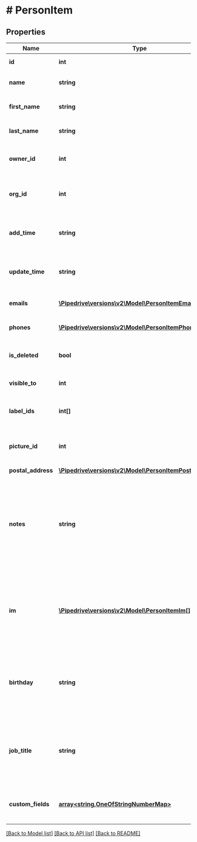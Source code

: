 # # PersonItem

## Properties

Name | Type | Description | Notes
------------ | ------------- | ------------- | -------------
**id** | **int** | The ID of the person | [optional]
**name** | **string** | The name of the person | [optional]
**first_name** | **string** | The first name of the person | [optional]
**last_name** | **string** | The last name of the person | [optional]
**owner_id** | **int** | The ID of the user who owns the person | [optional]
**org_id** | **int** | The ID of the organization linked to the person | [optional]
**add_time** | **string** | The creation date and time of the person | [optional]
**update_time** | **string** | The last updated date and time of the person | [optional]
**emails** | [**\Pipedrive\versions\v2\Model\PersonItemEmails[]**](PersonItemEmails.md) | The emails of the person | [optional]
**phones** | [**\Pipedrive\versions\v2\Model\PersonItemPhones[]**](PersonItemPhones.md) | The phones of the person | [optional]
**is_deleted** | **bool** | Whether the person is deleted or not | [optional]
**visible_to** | **int** | The visibility of the person | [optional]
**label_ids** | **int[]** | The IDs of labels assigned to the person | [optional]
**picture_id** | **int** | The ID of the picture associated with the person | [optional]
**postal_address** | [**\Pipedrive\versions\v2\Model\PersonItemPostalAddress**](PersonItemPostalAddress.md) |  | [optional]
**notes** | **string** | Contact sync notes of the person, maximum 10 000 characters, included if contact sync is enabled for the company | [optional]
**im** | [**\Pipedrive\versions\v2\Model\PersonItemIm[]**](PersonItemIm.md) | The instant messaging accounts of the person, included if contact sync is enabled for the company | [optional]
**birthday** | **string** | The birthday of the person, included if contact sync is enabled for the company | [optional]
**job_title** | **string** | The job title of the person, included if contact sync is enabled for the company | [optional]
**custom_fields** | [**array<string,OneOfStringNumberMap>**](OneOfStringNumberMap.md) | A map of custom fields with hash-based keys | [optional]

[[Back to Model list]](../README.md#documentation-for-models) [[Back to API list]](../README.md#documentation-for-api-endpoints) [[Back to README]](../README.md)
